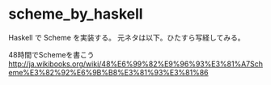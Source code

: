 scheme_by_haskell
=================

Haskell で Scheme を実装する。
元ネタは以下。ひたすら写経してみる。

48時間でSchemeを書こう
http://ja.wikibooks.org/wiki/48%E6%99%82%E9%96%93%E3%81%A7Scheme%E3%82%92%E6%9B%B8%E3%81%93%E3%81%86
